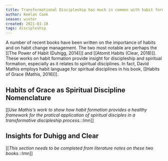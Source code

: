 ```yaml
---
title: Transformational Discipleship has much in common with habit formation
author: Keelan Cook
season: winter
created: 2021-01-18
tags: discipleship
---
```


A number of recent books have been written on the importance of habits and on habit change management. The two most notable are perhaps the [[The Power of Habit (Duhigg, 2014)]] and [[Atomit Habits (Clear, 2018)]]. These works on habit formation provide insight for discipleship and spiritual formation, especially as it relates to spiritual disciplines. In fact, David Mathis employs habit language for spiritual disciplines in his book, [[Habits of Grace (Mathis, 2016)]].

## Habits of Grace as Spiritual Discipline Nomenclature
[[*Use Mathis's work to show how habit formation provides a healthy framework for the pratical application of spiritual disciples in a transformative discipleship process.*::lmn]]

## Insights for Duhigg and Clear
[[*This section needs to be completed from literature notes on these two books.*::lmn]]
